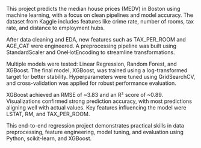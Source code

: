This project predicts the median house prices (MEDV) in Boston using machine learning, with a focus on clean pipelines and model accuracy. The dataset from Kaggle includes features like crime rate, number of rooms, tax rate, and distance to employment hubs.

After data cleaning and EDA, new features such as TAX_PER_ROOM and AGE_CAT were engineered. A preprocessing pipeline was built using StandardScaler and OneHotEncoding to streamline transformations.

Multiple models were tested: Linear Regression, Random Forest, and XGBoost. The final model, XGBoost, was trained using a log-transformed target for better stability. Hyperparameters were tuned using GridSearchCV, and cross-validation was applied for robust performance evaluation.

XGBoost achieved an RMSE of ~3.83 and an R² score of ~0.89. Visualizations confirmed strong prediction accuracy, with most predictions aligning well with actual values. Key features influencing the model were LSTAT, RM, and TAX_PER_ROOM.

This end-to-end regression project demonstrates practical skills in data preprocessing, feature engineering, model tuning, and evaluation using Python, scikit-learn, and XGBoost.



